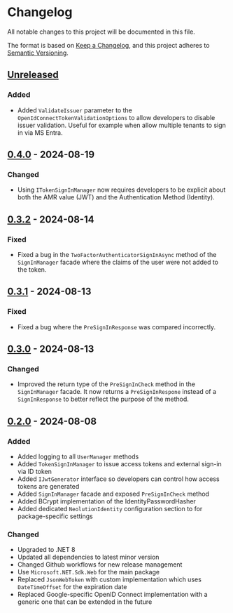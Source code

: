 # Changelog

All notable changes to this project will be documented in this file.

The format is based on [Keep a Changelog](https://keepachangelog.com/en/1.0.0/),
and this project adheres to [Semantic Versioning](https://semver.org/spec/v2.0.0.html).

## [Unreleased]

### Added

- Added `ValidateIssuer` parameter to the `OpenIdConnectTokenValidationOptions` to allow developers to disable issuer validation. Useful for example when allow multiple tenants to sign in via MS Entra.

## [0.4.0] - 2024-08-19

### Changed

- Using `ITokenSignInManager` now requires developers to be explicit about both the AMR value (JWT) and the Authentication Method (Identity).

## [0.3.2] - 2024-08-14

### Fixed

- Fixed a bug in the `TwoFactorAuthenticatorSignInAsync` method of the `SignInManager` facade where the claims of the user were not added to the token.

## [0.3.1] - 2024-08-13

### Fixed

- Fixed a bug where the `PreSignInResponse` was compared incorrectly.

## [0.3.0] - 2024-08-13

### Changed

- Improved the return type of the `PreSignInCheck` method in the `SignInManager` facade. It now returns a `PreSignInRespone` instead of a `SignInResponse` to better reflect the purpose of the method.

## [0.2.0] - 2024-08-08

### Added

- Added logging to all `UserManager` methods
- Added `TokenSignInManager` to issue access tokens and external sign-in via ID token
- Added `IJwtGenerator` interface so developers can control how access tokens are generated
- Added `SignInManager` facade and exposed `PreSignInCheck` method
- Added BCrypt implementation of the IdentityPasswordHasher
- Added dedicated `NeolutionIdentity` configuration section to for package-specific settings

### Changed

- Upgraded to .NET 8
- Updated all dependencies to latest minor version
- Changed Github workflows for new release management
- Use `Microsoft.NET.Sdk.Web` for the main package
- Replaced `JsonWebToken` with custom implementation which uses `DateTimeOffset` for the expiration date
- Replaced Google-specific OpenID Connect implementation with a generic one that can be extended in the future

[unreleased]: https://github.com/neolution-ch/Neolution.Extensions.Identity/compare/0.4.0...HEAD
[0.4.0]: https://github.com/neolution-ch/Neolution.Extensions.Identity/compare/0.3.2...0.4.0
[0.3.2]: https://github.com/neolution-ch/Neolution.Extensions.Identity/compare/0.3.1...0.3.2
[0.3.1]: https://github.com/neolution-ch/Neolution.Extensions.Identity/compare/0.3.0...0.3.1
[0.3.0]: https://github.com/neolution-ch/Neolution.Extensions.Identity/compare/0.2.0...0.3.0
[0.2.0]: https://github.com/neolution-ch/Neolution.Extensions.Identity/compare/0.2.0-beta.2...0.2.0
